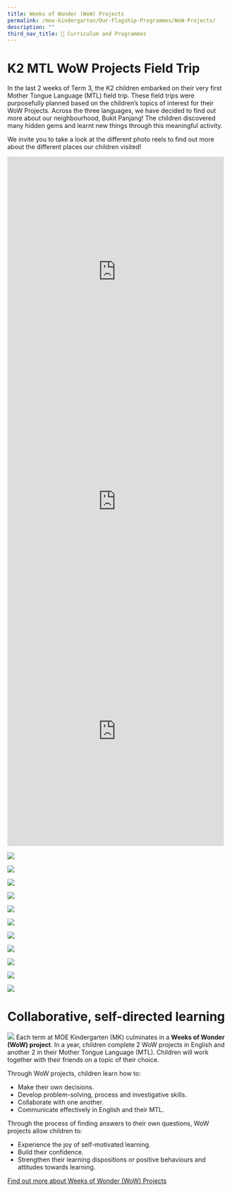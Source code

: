 ```yaml
---
title: Weeks of Wonder (WoW) Projects
permalink: /moe-kindergarten/Our-Flagship-Programmes/WoW-Projects/
description: ""
third_nav_title: 🌟 Curriculum and Programmes
---
```

# K2 MTL WoW Projects Field Trip

In the last 2 weeks of Term 3, the K2 children embarked on their very first Mother Tongue Language (MTL) field trip. These field trips were purposefully planned based on the children’s topics of interest for their WoW Projects. Across the three languages, we have decided to find out more about our neighbourhood, Bukit Panjang! The children discovered many hidden gems and learnt new things through this meaningful activity.

We invite you to take a look at the different photo reels to find out more about the different places our children visited!

<iframe src="https://docs.google.com/presentation/d/e/2PACX-1vQ4MUwUL2Kxcx3jAxf-_CnGhaFw3HnXAlq6obQj_ZV60rAu9-bdtLVLNI1ocPEFtueLfevZPyxP6Mpr/embed?start=true&amp;loop=true&amp;delayms=5000" frameborder="0" width="491" height="520" allowfullscreen="true"></iframe>

<iframe src="https://docs.google.com/presentation/d/e/2PACX-1vRAJ-2NkMfuTAqS_Cb41FQfgHxwXn3cfCx7HZSb351r-dO96CRSHefmEjPJ1SoZHw3EkNQN25WZoJtv/embed?start=true&amp;loop=true&amp;delayms=5000" frameborder="0" width="491" height="520" allowfullscreen="true"></iframe>

<iframe src="https://docs.google.com/presentation/d/e/2PACX-1vQIgGEz5RLbutupsE6zuVT1GdYgxdCoPfUIKoVLDvokUw1fItYBM9sQLBFE2KyQm7070rxP_PbqB3jZ/embed?start=true&amp;loop=true&amp;delayms=5000" frameborder="0" width="491" height="520" allowfullscreen="true"></iframe>

![](/images/MK/Event%20Reflections/MTL%20WoW%20Project/reflection%20for%20ws%20website%20(izzat).jpg)

![](/images/MK/Event%20Reflections/MTL%20WoW%20Project/reflection%20for%20ws%20website%20(quincy).jpg)

![](/images/MK/Event%20Reflections/MTL%20WoW%20Project/reflection%20for%20ws%20website%20(rena).jpg)

![](/images/MK/Event%20Reflections/MTL%20WoW%20Project/reflection%20for%20ws%20website%20(shanum).jpg)

![](/images/MK/Event%20Reflections/MTL%20WoW%20Project/reflection%20for%20ws%20website%20(min%20xuan).jpg)

![](/images/MK/Event%20Reflections/MTL%20WoW%20Project/reflection%20for%20ws%20website%20(mateo).jpg)

![](/images/MK/Event%20Reflections/MTL%20WoW%20Project/reflection%20for%20ws%20website%20(amira).jpg)

![](/images/MK/Event%20Reflections/MTL%20WoW%20Project/reflection%20for%20ws%20website%20(aarav).jpg)

![](/images/MK/Event%20Reflections/MTL%20WoW%20Project/reflection%20for%20ws%20website%20(ana).jpg)

![](/images/MK/Event%20Reflections/MTL%20WoW%20Project/reflection%20for%20ws%20website%20(wanqi).jpg)

![](/images/MK/Event%20Reflections/MTL%20WoW%20Project/reflection%20for%20ws%20website%20(chloe).jpg)

# Collaborative, self-directed learning
![](/images/wonder.png)
Each term at MOE Kindergarten (MK) culminates in a **Weeks of Wonder (WoW) project**. In a year, children complete 2 WoW projects in English and another 2 in their Mother Tongue Language (MTL). Children will work together with their friends on a topic of their choice.

Through WoW projects, children learn how to:

*   Make their own decisions.
*   Develop problem-solving, process and investigative skills.
*   Collaborate with one another.
*   Communicate effectively in English and their MTL.

Through the process of finding answers to their own questions, WoW projects allow children to:

*   Experience the joy of self-motivated learning.
*   Build their confidence.
*   Strengthen their learning dispositions or positive behaviours and attitudes towards learning.

[Find out more about Weeks of Wonder (WoW) Projects](https://drive.google.com/file/d/1HpCdzPeL-lhEP5mLSlCplZKuhtClWvRV/view?usp=share_link)